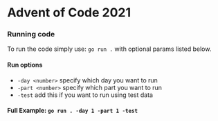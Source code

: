 # Advent of Code 2021
### Running code
To run the code simply use: `go run .` with optional params listed below.
#### Run options
* `-day <number>` specify which day you want to run
* `-part <number>` specify which part you want to run
* `-test` add this if you want to run using test data
#### Full Example: `go run . -day 1 -part 1 -test`
